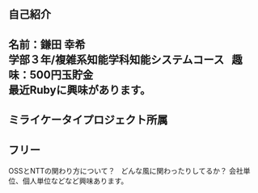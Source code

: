 ## 自己紹介  
名前：鎌田 幸希  
学部３年/複雑系知能学科知能システムコース  
趣味：500円玉貯金  
最近Rubyに興味があります。  
---
ミライケータイプロジェクト所属  
---
## フリー
OSSとNTTの関わり方について？  
どんな風に関わったりしてるか？
会社単位、個人単位などなど興味あります。
